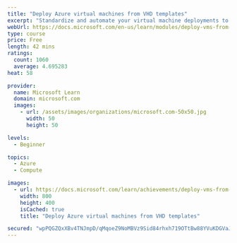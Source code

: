 ```yaml
---
title: "Deploy Azure virtual machines from VHD templates"
excerpt: "Standardize and automate your virtual machine deployments to minimize manual configuration, variance, and errors."
webUrl: https://docs.microsoft.com/en-us/learn/modules/deploy-vms-from-vhd-templates/
type: course
price: Free
length: 42 mins
ratings:
  count: 1060
  average: 4.695283
heat: 58

provider:
  name: Microsoft Learn
  domain: microsoft.com
  images:
    - url: /assets/images/organizations/microsoft.com-50x50.jpg
      width: 50
      height: 50

levels:
  - Beginner

topics:
  - Azure
  - Compute

images:
  - url: https://docs.microsoft.com/learn/achievements/deploy-vms-from-vhd-templates-social.png
    width: 800
    height: 400
    isCached: true
    title: "Deploy Azure virtual machines from VHD templates"

secured: "wpPQGZQxXBv4TNJmpD/qMqoeZ9NoMBVz9Sid84rhxh719OTtBw88YVuKDGVaJ/YMPoAH4rx4KQUiG06rivEyDoFqFyUM4JYIYPeaJCAOIA1yVvYPo5zJEJDOlVSu6m8bx7fbsSpH6rXfM+PvFSI6UXioXyJYsGuG/1vSMg1c8u8pS1QmP++2BN2sfONoXoFavCrG1Yl5dTdcNXFrpL0uGh4ksNj4t6GSpcV7eNFxysnZgCpHrNVp7dnkcreByHsvJoIO2PiFoE3rBKRoQGSu6SFb4U8t02d/Eabcgp1euzSkkuaFO6vorKofm+Qo8GeYA1odttaUVjHcwEnuYL/P9/vfd2MxBR1gAV7aOr+elJ9P2V2DaNE7GjNPL9I3envEI9Bu15fH5N+s+zIdnv3YDA==;Lp9WExTeCmm8DiXqnD0sEA=="
---
```


